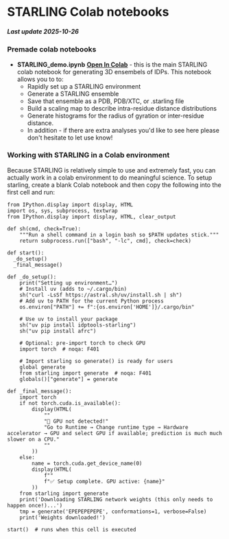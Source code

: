 # STARLING Colab notebooks
##### Last update 2025-10-26

### Premade colab notebooks
* **STARLING\_demo.ipynb** **[Open In Colab](https://colab.research.google.com/github/idptools/idpcolab/blob/main/STARLING/STARLING_demo.ipynb)** - this is the main STARLING colab notebook for generating 3D ensembels of IDPs. This notebook allows you to to:
	* Rapidly set up a STARLING environment
	* Generate a STARLING ensemble
	* Save that ensemble as a PDB, PDB/XTC, or .starling file 
	* Build a scaling map to describe intra-residue distance distributions
	* Generate histograms for the radius of gyration or inter-residue distance.
	* In addition - if there are extra analyses you'd like to see here please don't hesitate to let use know!

	
### Working with STARLING in a Colab environment
Because STARLING is relatively simple to use and extremely fast, you can actually work in a colab environment to do meaningful science. To setup starling, create a blank Colab notebook and then copy the following into the first cell and run:


	from IPython.display import display, HTML
	import os, sys, subprocess, textwrap
	from IPython.display import display, HTML, clear_output
	
	def sh(cmd, check=True):
	    """Run a shell command in a login bash so $PATH updates stick."""
	    return subprocess.run(["bash", "-lc", cmd], check=check)
	
	def start():
	  _do_setup()
	  _final_message()
	
	def _do_setup():
	    print("Setting up environment…")
	    # Install uv (adds to ~/.cargo/bin)
	    sh("curl -LsSf https://astral.sh/uv/install.sh | sh")
	    # Add uv to PATH for the current Python process
	    os.environ["PATH"] += f":{os.environ['HOME']}/.cargo/bin"
	    
	    # Use uv to install your package 
	    sh("uv pip install idptools-starling")
	    sh("uv pip install afrc")
	
	    # Optional: pre-import torch to check GPU
	    import torch  # noqa: F401
	
	    # Import starling so generate() is ready for users
	    global generate
	    from starling import generate  # noqa: F401
	    globals()["generate"] = generate
	
	def _final_message():
	    import torch
	    if not torch.cuda.is_available():
	        display(HTML(
	            ""
	            "🚨 GPU not detected!"
	            "Go to Runtime → Change runtime type → Hardware accelerator → GPU and select GPU if available; prediction is much much slower on a CPU."
	            ""
	        ))
	    else:
	        name = torch.cuda.get_device_name(0)
	        display(HTML(
	            f""
	            f"✅ Setup complete. GPU active: {name}"
	        ))
	    from starling import generate
	    print('Downloading STARLING network weights (this only needs to happen once!)...')
	    tmp = generate('EPEPEPEPEPE', conformations=1, verbose=False)
	    print('Weights downloaded!')
	
	start()  # runs when this cell is executed

	
	
